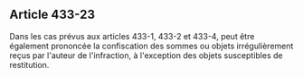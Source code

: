 Article 433-23
----
Dans les cas prévus aux articles 433-1, 433-2 et 433-4, peut être également
prononcée la confiscation des sommes ou objets irrégulièrement reçus par
l'auteur de l'infraction, à l'exception des objets susceptibles de restitution.

